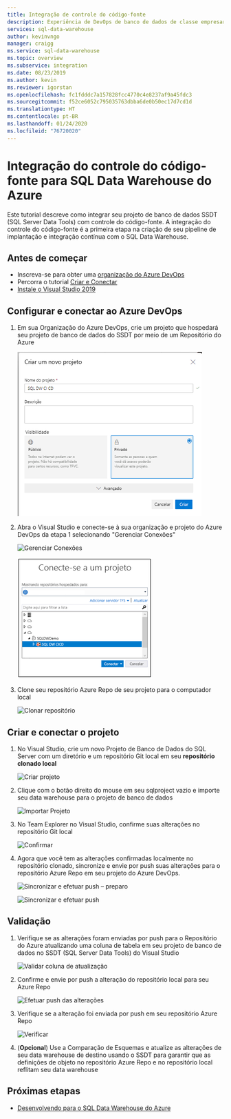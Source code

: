```yaml
---
title: Integração de controle do código-fonte
description: Experiência de DevOps de banco de dados de classe empresarial para o SQL Data Warehouse com integração do controle do código-fonte nativo usando Azure Repos (Git e GitHub).
services: sql-data-warehouse
author: kevinvngo
manager: craigg
ms.service: sql-data-warehouse
ms.topic: overview
ms.subservice: integration
ms.date: 08/23/2019
ms.author: kevin
ms.reviewer: igorstan
ms.openlocfilehash: fc1fdddc7a157828fcc4770c4e8237af9a45fdc3
ms.sourcegitcommit: f52ce6052c795035763dbba6de0b50ec17d7cd1d
ms.translationtype: HT
ms.contentlocale: pt-BR
ms.lasthandoff: 01/24/2020
ms.locfileid: "76720020"
---
```

# <a name="source-control-integration-for-azure-sql-data-warehouse"></a>Integração do controle do código-fonte para SQL Data Warehouse do Azure

Este tutorial descreve como integrar seu projeto de banco de dados SSDT (SQL Server Data Tools) com controle do código-fonte.  A integração do controle do código-fonte é a primeira etapa na criação de seu pipeline de implantação e integração contínua com o SQL Data Warehouse. 

## <a name="before-you-begin"></a>Antes de começar

- Inscreva-se para obter uma [organização do Azure DevOps](https://azure.microsoft.com/services/devops/)
- Percorra o tutorial [Criar e Conectar](https://docs.microsoft.com/azure/sql-data-warehouse/create-data-warehouse-portal)
-  [Instale o Visual Studio 2019](https://visualstudio.microsoft.com/vs/older-downloads/) 

## <a name="set-up-and-connect-to-azure-devops"></a>Configurar e conectar ao Azure DevOps

1. Em sua Organização do Azure DevOps, crie um projeto que hospedará seu projeto de banco de dados do SSDT por meio de um Repositório do Azure

   ![Criar Projeto](media/sql-data-warehouse-source-control-integration/1-create-project-azure-devops.png "Criar projeto")

2. Abra o Visual Studio e conecte-se à sua organização e projeto do Azure DevOps da etapa 1 selecionando "Gerenciar Conexões"

   ![Gerenciar Conexões](media/sql-data-warehouse-source-control-integration/2-manage-connections.png "Gerenciar conexões")

   ![Connect](media/sql-data-warehouse-source-control-integration/3-connect.png "Conectar")

3. Clone seu repositório Azure Repo de seu projeto para o computador local

   ![Clonar repositório](media/sql-data-warehouse-source-control-integration/4-clone-repo.png "Clonar repositório")

## <a name="create-and-connect-your-project"></a>Criar e conectar o projeto

1. No Visual Studio, crie um novo Projeto de Banco de Dados do SQL Server com um diretório e um repositório Git local em seu **repositório clonado local**

   ![Criar projeto](media/sql-data-warehouse-source-control-integration/5-create-new-project.png "Criar um novo projeto")  

2. Clique com o botão direito do mouse em seu sqlproject vazio e importe seu data warehouse para o projeto de banco de dados

   ![Importar Projeto](media/sql-data-warehouse-source-control-integration/6-import-new-project.png "Importar projeto")  

3. No Team Explorer no Visual Studio, confirme suas alterações no repositório Git local 

   ![Confirmar](media/sql-data-warehouse-source-control-integration/6.5-commit-push-changes.png "Commit")  

4. Agora que você tem as alterações confirmadas localmente no repositório clonado, sincronize e envie por push suas alterações para o repositório Azure Repo em seu projeto do Azure DevOps.

   ![Sincronizar e efetuar push – preparo](media/sql-data-warehouse-source-control-integration/7-commit-push-changes.png "Sincronizar e efetuar push – preparo")

   ![Sincronizar e efetuar push](media/sql-data-warehouse-source-control-integration/7.5-commit-push-changes.png "Sincronizar e efetuar push")  

## <a name="validation"></a>Validação

1. Verifique se as alterações foram enviadas por push para o Repositório do Azure atualizando uma coluna de tabela em seu projeto de banco de dados no SSDT (SQL Server Data Tools) do Visual Studio

   ![Validar coluna de atualização](media/sql-data-warehouse-source-control-integration/8-validation-update-column.png "Validar coluna de atualização")

2. Confirme e envie por push a alteração do repositório local para seu Azure Repo

   ![Efetuar push das alterações](media/sql-data-warehouse-source-control-integration/9-push-column-change.png "Enviar alterações por push")

3. Verifique se a alteração foi enviada por push em seu repositório Azure Repo

   ![Verificar](media/sql-data-warehouse-source-control-integration/10-verify-column-change-pushed.png "Verificar alterações")

4. (**Opcional**) Use a Comparação de Esquemas e atualize as alterações de seu data warehouse de destino usando o SSDT para garantir que as definições de objeto no repositório Azure Repo e no repositório local reflitam seu data warehouse

## <a name="next-steps"></a>Próximas etapas

- [Desenvolvendo para o SQL Data Warehouse do Azure](sql-data-warehouse-overview-develop.md)
